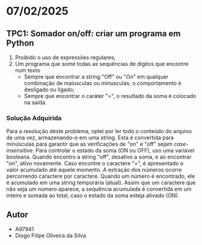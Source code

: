 # 07/02/2025

## TPC1: Somador on/off: criar um programa em Python

1. Proibido o uso de expressões regulares;
2. Um programa que some todas as sequências de digitos que encontre num texto
    * Sempre que encontrar a string "Off" ou "On" em qualquer combinação de maiusculas ou minusculas, o comportamento é desligado ou ligado;
    * Sempre que encontrar o caráter "=", o resultado da soma é colocado na saída.



### Solução Adquirida
Para a resolução deste problema, optei por ler todo o conteúdo do arquivo de uma vez, armazenando-o em uma string. 
Esta é convertida para minúsculas para garantir que as verificações de "on" e "off" sejam *case-insensitive*. 
Para controlar o estado da soma (ON ou OFF), uso uma variável booleana. Quando encontro a string "off", desativo a soma, e ao encontrar "on", ativo novamente. 
Caso encontre o caractere "=", é apresentado o valor acumulado até aquele momento.
A extração dos números ocorre percorrendo caractere por caractere. 
Quando um número é encontrado, ele é acumulado em uma string temporária (atual). Assim que um caractere que não seja um número aparece, 
a sequência acumulada é convertida em um inteiro e somada ao total, caso o estado da soma esteja ativado (ON).

## Autor
* A97941
* Diogo Filipe Oliveira da Silva
